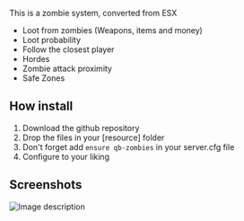 This is a zombie system, converted from ESX
* Loot from zombies (Weapons, items and money)
* Loot probability
* Follow the closest player
* Hordes
* Zombie attack proximity
* Safe Zones


## How install
1. Download the github repository
2. Drop the files in your [resource] folder
3. Don't forget add `ensure qb-zombies` in your server.cfg file
4. Configure to your liking

## Screenshots
![Image description](https://i.imgur.com/D5DvLeg.png)
